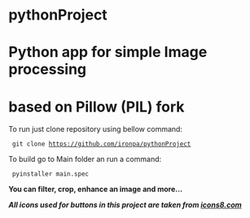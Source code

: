 # pythonProject

# Python app for simple Image processing 
# based on Pillow (PIL) fork


To run just clone repository using bellow command:

<code> git clone https://github.com/ironpa/pythonProject </code>

To build go to Main folder an run a command:

<code> pyinstaller main.spec </code>

<b>You can filter, crop, enhance an image and more...<b/>

<i> All icons used for buttons in this project are taken from [icons8.com](https://icons8.com)<i/>
